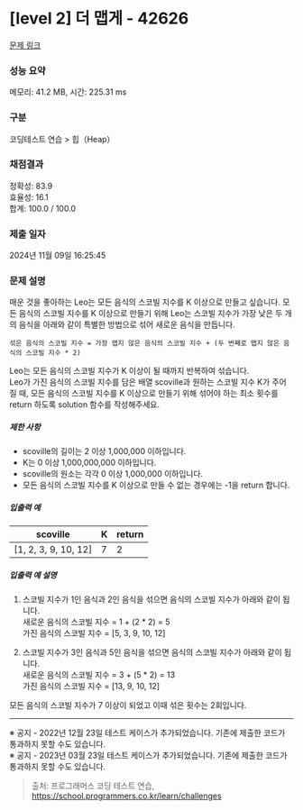 # [level 2] 더 맵게 - 42626 

[문제 링크](https://school.programmers.co.kr/learn/courses/30/lessons/42626) 

### 성능 요약

메모리: 41.2 MB, 시간: 225.31 ms

### 구분

코딩테스트 연습 > 힙（Heap）

### 채점결과

정확성: 83.9<br/>효율성: 16.1<br/>합계: 100.0 / 100.0

### 제출 일자

2024년 11월 09일 16:25:45

### 문제 설명

<p>매운 것을 좋아하는 Leo는 모든 음식의 스코빌 지수를 K 이상으로 만들고 싶습니다. 모든 음식의 스코빌 지수를 K 이상으로 만들기 위해 Leo는 스코빌 지수가 가장 낮은 두 개의 음식을 아래와 같이 특별한 방법으로 섞어 새로운 음식을 만듭니다.</p>
<div class="highlight"><pre class="codehilite"><code>섞은 음식의 스코빌 지수 = 가장 맵지 않은 음식의 스코빌 지수 + (두 번째로 맵지 않은 음식의 스코빌 지수 * 2)
</code></pre></div>
<p>Leo는 모든 음식의 스코빌 지수가 K 이상이 될 때까지 반복하여 섞습니다.<br>
Leo가 가진 음식의 스코빌 지수를 담은 배열 scoville과 원하는 스코빌 지수 K가 주어질 때, 모든 음식의 스코빌 지수를 K 이상으로 만들기 위해 섞어야 하는 최소 횟수를 return 하도록 solution 함수를 작성해주세요.</p>

<h5>제한 사항</h5>

<ul>
<li>scoville의 길이는 2 이상 1,000,000 이하입니다.</li>
<li>K는 0 이상 1,000,000,000 이하입니다.</li>
<li>scoville의 원소는 각각 0 이상 1,000,000 이하입니다.</li>
<li>모든 음식의 스코빌 지수를 K 이상으로 만들 수 없는 경우에는 -1을 return 합니다.</li>
</ul>

<h5>입출력 예</h5>
<table class="table">
        <thead><tr>
<th>scoville</th>
<th>K</th>
<th>return</th>
</tr>
</thead>
        <tbody><tr>
<td>[1, 2, 3, 9, 10, 12]</td>
<td>7</td>
<td>2</td>
</tr>
</tbody>
      </table>
<h5>입출력 예 설명</h5>

<ol>
<li><p>스코빌 지수가 1인 음식과 2인 음식을 섞으면 음식의 스코빌 지수가 아래와 같이 됩니다.<br>
새로운 음식의 스코빌 지수 = 1 + (2 * 2) = 5<br>
가진 음식의 스코빌 지수 = [5, 3, 9, 10, 12]</p></li>
<li><p>스코빌 지수가 3인 음식과 5인 음식을 섞으면 음식의 스코빌 지수가 아래와 같이 됩니다.<br>
새로운 음식의 스코빌 지수 = 3 + (5 * 2) = 13<br>
가진 음식의 스코빌 지수 = [13, 9, 10, 12]</p></li>
</ol>

<p>모든 음식의 스코빌 지수가 7 이상이 되었고 이때 섞은 횟수는 2회입니다.</p>

<hr>

<p>※ 공지 - 2022년 12월 23일 테스트 케이스가 추가되었습니다. 기존에 제출한 코드가 통과하지 못할 수도 있습니다.<br>
※ 공지 - 2023년 03월 23일 테스트 케이스가 추가되었습니다. 기존에 제출한 코드가 통과하지 못할 수도 있습니다.</p>


> 출처: 프로그래머스 코딩 테스트 연습, https://school.programmers.co.kr/learn/challenges